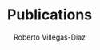---
aliases:
- publications
- papers
- research
author: Roberto Villegas-Diaz
tags:
- index
title: Publications
---